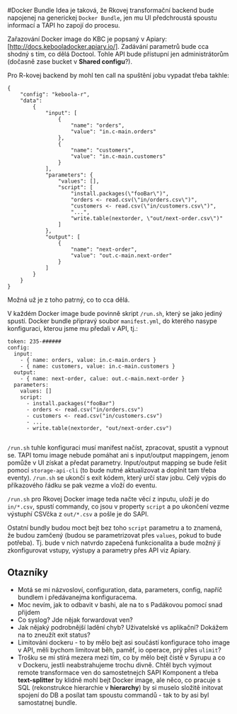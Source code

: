 #Docker Bundle
Idea je taková, že Rkovej transformační backend bude napojenej na generickej `Docker Bundle`, jen mu UI předchroustá spoustu informací a TAPI ho zapojí do procesu. 

Zařazování Docker image do KBC je popsaný v Apiary: [http://docs.kebooladocker.apiary.io/]. Zadávání parametrů bude cca shodný s tím, co dělá Doctool. Tohle API bude přístupní jen administrátorům (dočasně zase bucket v **Shared configu**?). 

Pro R-kovej backend by mohl ten call na spuštění jobu vypadat třeba takhle:

```
{
    "config": "keboola-r",
    "data": 
        {
            "input": [
                {
                    "name": "orders", 
                    "value": "in.c-main.orders"
                }, 
                {
                    "name": "customers", 
                    "value": "in.c-main.customers"
                }
            ], 
            "parameters": {
            	"values": [],
                "script": [
					"install.packages(\"fooBar\")", 
					"orders <- read.csv(\"in/orders.csv\")", 
					"customers <- read.csv(\"in/customers.csv\")", 
					"...", 
					"write.table(nextorder, \"out/next-order.csv\")"
                ]
            }, 
            "output": [
                {
                    "name": "next-order", 
                    "value": "out.c-main.next-order"
                }
            ]
        }                
    }
}
```

Možná už je z toho patrný, co to cca dělá. 

V každém Docker image bude povinně skript `/run.sh`, který se jako jediný spustí. Docker bundle připravý soubor `manifest.yml`, do kterého nasype konfiguraci, kterou jsme mu předali v API, tj.:

```
token: 235-######
config: 
  input:
    - { name: orders, value: in.c-main.orders }
    - { name: customers, value: in.c-main.customers }
  output:
    - { name: next-order, calue: out.c-main.next-order }
  parameters:
    values: []
    script: 
      - install.packages("fooBar")
      - orders <- read.csv("in/orders.csv")
      - customers <- read.csv("in/customers.csv")
      - ...
      - write.table(nextorder, "out/next-order.csv")
  
```

`/run.sh` tuhle konfiguraci musí manifest načíst, zpracovat, spustit a vypnout se. TAPI tomu image nebude pomáhat ani s input/output mappingem, jenom pomůže v UI získat a předat parametry. Input/output mapping se bude řešit pomocí `storage-api-cli` (to bude nutné aktualizovat a doplnit tam třeba eventy). `/run.sh` se ukončí s exit kódem, který určí stav jobu. Celý výpis do příkazového řádku se pak vezme a vloží do eventu.

`/run.sh` pro Rkovej Docker image teda načte věcí z inputu, uloží je do `in/*.csv`, spustí commandy, co jsou v property `script` a po ukončení vezme výstuphí CSVčka z `out/*.csv` a pošle je do SAPI. 

Ostatní bundly budou moct bejt bez toho `script` parametru a to znamená, že budou zamčený (budou se parametrizovat přes `values`, pokud to bude potřeba). Tj. bude v nich natvrdo zapečená funkcionalita a bude možný jí zkonfigurovat vstupy, výstupy a parametry přes API viz Apiary. 

## Otazníky
- Motá se mi názvosloví, configuration, data, parameters, config, napříč bundlem i předávanejma konfiguracema. 
- Moc nevím, jak to odbavit v bashi, ale na to s Padákovou pomocí snad přijdem
- Co syslog? Jde nějak forwardovat ven?
- Jak nějaký podrobnější ladění chyb? Uživatelské vs aplikační? Dokážem na to zneužít exit status?
- Limitováni dockeru - to by mělo bejt asi součástí konfigurace toho image v API, měli bychom limitovat běh, paměť, io operace, prý přes `ulimit`?
- Trošku se mi stírá mezera mezi tím, co by mělo bejt čistě v Syrupu a co v Dockeru, jestli neabstrahujeme trochu divně. Chtěl bych vyjmout remote transformace ven do samostetnejch SAPI Komponent a třeba **text-splitter** by klidně mohl bejt Docker image, ale něco, co pracuje s SQL (rekonstrukce hierarchie v **hierarchy**) by si muselo složitě initovat spojení do DB a posílat tam spoustu commandů - tak to by asi byl samostatnej bundle. 

 
